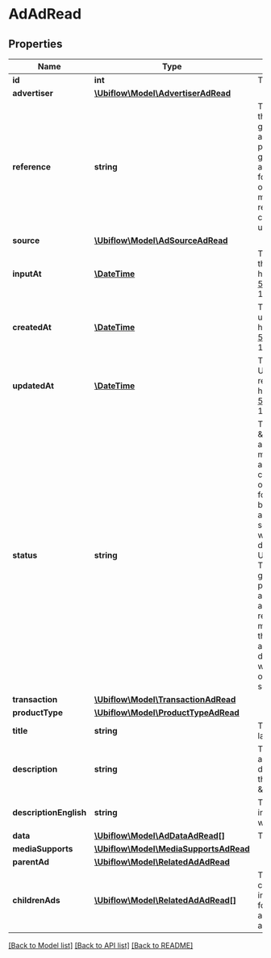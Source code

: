 # AdAdRead

## Properties
Name | Type | Description | Notes
------------ | ------------- | ------------- | -------------
**id** | **int** | The unique identifier for an ad, in the Ubiflow IS. | [optional] 
**advertiser** | [**\Ubiflow\Model\AdvertiserAdRead**](AdvertiserAdRead.md) |  | 
**reference** | **string** | The unique identifier of the ad, from the point of vue of the advertiser owning the ad. This string is unique for a given advertiser.  The reference is an identifier used by all parties : the advertiser, the software editor, web portals. That is why once an ad has been created with a given reference, this reference cannot be modified anymore.  This string should not contain any character forbidden in file systems or urls. The reference originally given when the ad is created may thus be modified by Ubiflow : unsupported characters are replaced by un underscore (\&quot;_\&quot;). But in such cases you can still use the original reference when updating an ad. | 
**source** | [**\Ubiflow\Model\AdSourceAdRead**](AdSourceAdRead.md) |  | 
**inputAt** | [**\DateTime**](\DateTime.md) | The date the ad was created by the advertiser (input for the first time) in the software he uses.  Dates use the &lt;a href&#x3D;\&quot;https://tools.ietf.org/html/rfc3339#section-5.8\&quot;&gt;RFC3339&lt;/a&gt; format (ex: 2020-12-16T00:00:00+00). | [optional] 
**createdAt** | [**\DateTime**](\DateTime.md) | The date the ad was created in the Ubiflow IS.  Dates use the &lt;a href&#x3D;\&quot;https://tools.ietf.org/html/rfc3339#section-5.8\&quot;&gt;RFC3339&lt;/a&gt; format (ex: 2020-12-16T00:00:00+00). | [optional] 
**updatedAt** | [**\DateTime**](\DateTime.md) | The date the ad was modified for the last time in the Ubiflow IS.  This includes any change on the ad regarding its data or media.  Dates use the &lt;a href&#x3D;\&quot;https://tools.ietf.org/html/rfc3339#section-5.8\&quot;&gt;RFC3339&lt;/a&gt; format (ex: 2020-12-16T00:00:00+00). | [optional] 
**status** | **string** | The status of the ad.  Available status are :  - \&quot;B\&quot; : The ad has been created, but is not yet activated :       it is currently used by the advertiser,      but it may not be published on web portals as long as it is not activated.  - \&quot;A\&quot; : The ad is active :       it is currently used by the advertiser, and may be published on web portals.       This state is the most commonly used for ads.  - \&quot;V\&quot; : The product of the ad has been sold, but the ad is still active,       because the advertiser wants to communicate on the products he sold.       The ad may be published, but only on web portals who allow such ads.  - \&quot;S\&quot; : The ad has been deleted by the advertiser.       It will be removed from Ubiflow SI over the next few days.  - \&quot;M\&quot; : The ad is a model of ads :       a sort of ad which contains generic data common to many other ads.       It may not be published on web portals.       A model ad may be used by an advertiser who sells products which are very similar,      and differ by only few characteristics.       Example in the real estate universe :      a builder of detached houses sells many houses which are almost all identical.       Example in the vehicles universe :      a car dealer sells cars which are almost all identical (the color or a few options may differ).       In practice, such ads are created by advertisers who don&#x27;t use any software,      but use data entry directly on Ubiflow&#x27;s platform :      model ads enable them to gain some precious time. | 
**transaction** | [**\Ubiflow\Model\TransactionAdRead**](TransactionAdRead.md) |  | 
**productType** | [**\Ubiflow\Model\ProductTypeAdRead**](ProductTypeAdRead.md) |  | 
**title** | **string** | The title of the ad (very short description), in the language of the advertiser. | 
**description** | **string** | The full description of the ad, in the language of the advertiser.  The description is a text comment describing the product which should be sold thanks to the ad.  This property is required in the \&quot;IMMO\&quot; universe (\&quot;Real estate\&quot;). | [optional] 
**descriptionEnglish** | **string** | The full description in english of the ad.  The description in english is a text comment describing the product which should be sold thanks to the ad. | [optional] 
**data** | [**\Ubiflow\Model\AdDataAdRead[]**](AdDataAdRead.md) | The collection of all data describing the ad. | 
**mediaSupports** | [**\Ubiflow\Model\MediaSupportsAdRead**](MediaSupportsAdRead.md) |  | [optional] 
**parentAd** | [**\Ubiflow\Model\RelatedAdAdRead**](RelatedAdAdRead.md) |  | [optional] 
**childrenAds** | [**\Ubiflow\Model\RelatedAdAdRead[]**](RelatedAdAdRead.md) | The children ads of the current ad.  An ad may have children ads, typically in the real estate universe, for instance for developers who sell new developments formed by groups of houses or apartments.  Children ads cannot be specified when creating or updating an ad : use the \&quot;parent ad\&quot; property instead. | [optional] 

[[Back to Model list]](../../README.md#documentation-for-models) [[Back to API list]](../../README.md#documentation-for-api-endpoints) [[Back to README]](../../README.md)


